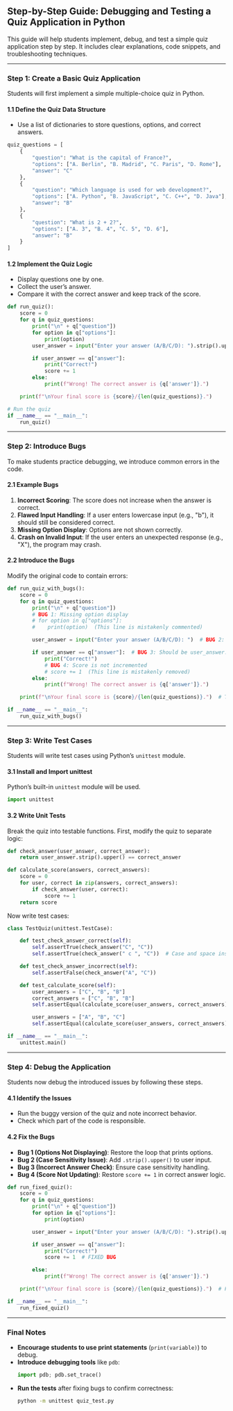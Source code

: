 ## Step-by-Step Guide: Debugging and Testing a Quiz Application in Python

This guide will help students implement, debug, and test a simple quiz application step by step. It includes clear explanations, code snippets, and troubleshooting techniques.

---

### **Step 1: Create a Basic Quiz Application**
Students will first implement a simple multiple-choice quiz in Python.

#### **1.1 Define the Quiz Data Structure**
- Use a list of dictionaries to store questions, options, and correct answers.

```python
quiz_questions = [
    {
        "question": "What is the capital of France?",
        "options": ["A. Berlin", "B. Madrid", "C. Paris", "D. Rome"],
        "answer": "C"
    },
    {
        "question": "Which language is used for web development?",
        "options": ["A. Python", "B. JavaScript", "C. C++", "D. Java"],
        "answer": "B"
    },
    {
        "question": "What is 2 + 2?",
        "options": ["A. 3", "B. 4", "C. 5", "D. 6"],
        "answer": "B"
    }
]
```

#### **1.2 Implement the Quiz Logic**
- Display questions one by one.
- Collect the user’s answer.
- Compare it with the correct answer and keep track of the score.

```python
def run_quiz():
    score = 0
    for q in quiz_questions:
        print("\n" + q["question"])
        for option in q["options"]:
            print(option)
        user_answer = input("Enter your answer (A/B/C/D): ").strip().upper()

        if user_answer == q["answer"]:
            print("Correct!")
            score += 1
        else:
            print(f"Wrong! The correct answer is {q['answer']}.")

    print(f"\nYour final score is {score}/{len(quiz_questions)}.")

# Run the quiz
if __name__ == "__main__":
    run_quiz()
```

---

### **Step 2: Introduce Bugs**
To make students practice debugging, we introduce common errors in the code.

#### **2.1 Example Bugs**
1. **Incorrect Scoring**: The score does not increase when the answer is correct.
2. **Flawed Input Handling**: If a user enters lowercase input (e.g., "b"), it should still be considered correct.
3. **Missing Option Display**: Options are not shown correctly.
4. **Crash on Invalid Input**: If the user enters an unexpected response (e.g., "X"), the program may crash.

#### **2.2 Introduce the Bugs**
Modify the original code to contain errors:

```python
def run_quiz_with_bugs():
    score = 0
    for q in quiz_questions:
        print("\n" + q["question"])
        # BUG 1: Missing option display
        # for option in q["options"]:
        #    print(option)  (This line is mistakenly commented)

        user_answer = input("Enter your answer (A/B/C/D): ")  # BUG 2: No .strip().upper()

        if user_answer == q["answer"]:  # BUG 3: Should be user_answer.upper()
            print("Correct!")
            # BUG 4: Score is not incremented
            # score += 1  (This line is mistakenly removed)
        else:
            print(f"Wrong! The correct answer is {q['answer']}.")

    print(f"\nYour final score is {score}/{len(quiz_questions)}.")  # This will always be 0

if __name__ == "__main__":
    run_quiz_with_bugs()
```

---

### **Step 3: Write Test Cases**
Students will write test cases using Python’s `unittest` module.

#### **3.1 Install and Import unittest**
Python’s built-in `unittest` module will be used.

```python
import unittest
```

#### **3.2 Write Unit Tests**
Break the quiz into testable functions. First, modify the quiz to separate logic:

```python
def check_answer(user_answer, correct_answer):
    return user_answer.strip().upper() == correct_answer

def calculate_score(answers, correct_answers):
    score = 0
    for user, correct in zip(answers, correct_answers):
        if check_answer(user, correct):
            score += 1
    return score
```

Now write test cases:

```python
class TestQuiz(unittest.TestCase):

    def test_check_answer_correct(self):
        self.assertTrue(check_answer("C", "C"))
        self.assertTrue(check_answer(" c ", "C"))  # Case and space insensitive

    def test_check_answer_incorrect(self):
        self.assertFalse(check_answer("A", "C"))

    def test_calculate_score(self):
        user_answers = ["C", "B", "B"]
        correct_answers = ["C", "B", "B"]
        self.assertEqual(calculate_score(user_answers, correct_answers), 3)

        user_answers = ["A", "B", "C"]
        self.assertEqual(calculate_score(user_answers, correct_answers), 1)

if __name__ == "__main__":
    unittest.main()
```

---

### **Step 4: Debug the Application**
Students now debug the introduced issues by following these steps.

#### **4.1 Identify the Issues**
- Run the buggy version of the quiz and note incorrect behavior.
- Check which part of the code is responsible.

#### **4.2 Fix the Bugs**
- **Bug 1 (Options Not Displaying)**: Restore the loop that prints options.
- **Bug 2 (Case Sensitivity Issue)**: Add `.strip().upper()` to user input.
- **Bug 3 (Incorrect Answer Check)**: Ensure case sensitivity handling.
- **Bug 4 (Score Not Updating)**: Restore `score += 1` in correct answer logic.

```python
def run_fixed_quiz():
    score = 0
    for q in quiz_questions:
        print("\n" + q["question"])
        for option in q["options"]:
            print(option)

        user_answer = input("Enter your answer (A/B/C/D): ").strip().upper()

        if user_answer == q["answer"]:
            print("Correct!")
            score += 1  # FIXED BUG

        else:
            print(f"Wrong! The correct answer is {q['answer']}.")

    print(f"\nYour final score is {score}/{len(quiz_questions)}.")  # FIXED BUG

if __name__ == "__main__":
    run_fixed_quiz()
```

---

### **Final Notes**
- **Encourage students to use print statements** (`print(variable)`) to debug.
- **Introduce debugging tools** like `pdb`:
  ```python
  import pdb; pdb.set_trace()
  ```
- **Run the tests** after fixing bugs to confirm correctness:
  ```sh
  python -m unittest quiz_test.py
  ```